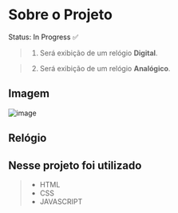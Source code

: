 # Sobre o Projeto

Status: In Progress ✅

>1. Será exibição de um relógio **Digital**.

>2. Será exibição de um relógio **Analógico**.

## Imagem
![image](https://user-images.githubusercontent.com/79663619/177840813-c128327f-4791-4a95-8d47-7f39a25b1ce4.png)
## Relógio 

## Nesse projeto foi utilizado
>* HTML
>* CSS
>* JAVASCRIPT
